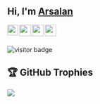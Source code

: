 ## Hi, I'm [Arsalan](https://t.me/a092devs) 

<a href="https://www.linkedin.com/in/a092devs/">
  <img align="left" width="24px" src="https://cdn.jsdelivr.net/npm/simple-icons@v3/icons/linkedin.svg"  />
</a>
<a href="https://twitter.com/a092devs">
  <img align="left" width="26px" src="https://cdn.jsdelivr.net/npm/simple-icons@v3/icons/twitter.svg" />
</a>
<a href="mailto:arsalanakhtar0@gmail.com">
  <img align="left" width="26px" src="https://cdn.jsdelivr.net/npm/simple-icons@v3/icons/gmail.svg" />
</a>
<a href="http://dev.to/a092devs">
  <img align="left" width="26px" src="https://cdn.jsdelivr.net/npm/simple-icons@v3/icons/medium.svg" />
</a>

<br />
<br />

![visitor badge](https://visitor-badge.glitch.me/badge?page_id=a092devs.visitor-badge)

## 🏆 GitHub Trophies
![](https://github-profile-trophy.vercel.app/?username=a092devs&theme=flat&no-frame=false&no-bg=false&margin-w=4)
